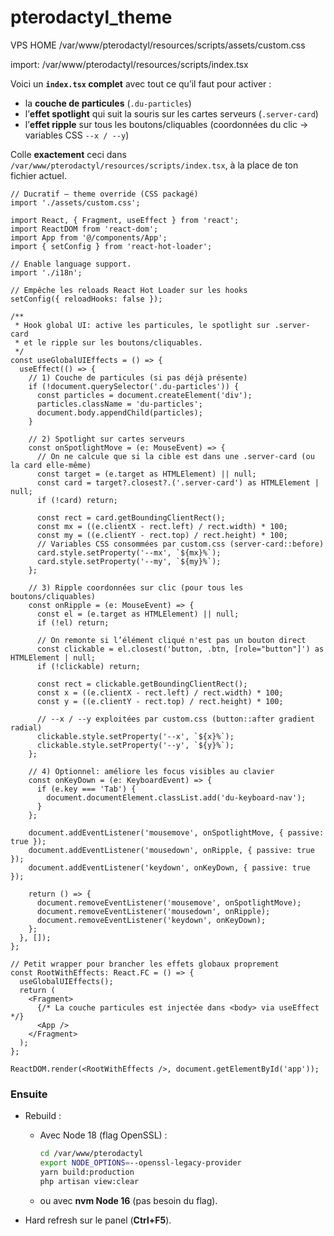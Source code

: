 # pterodactyl_theme

VPS HOME
/var/www/pterodactyl/resources/scripts/assets/custom.css


import:
/var/www/pterodactyl/resources/scripts/index.tsx



Voici un **`index.tsx` complet** avec tout ce qu’il faut pour activer :

* la **couche de particules** (`.du-particles`)
* l’**effet spotlight** qui suit la souris sur les cartes serveurs (`.server-card`)
* l’**effet ripple** sur tous les boutons/cliquables (coordonnées du clic → variables CSS `--x / --y`)

Colle **exactement** ceci dans `/var/www/pterodactyl/resources/scripts/index.tsx`, à la place de ton fichier actuel.

```tsx
// Ducratif — theme override (CSS packagé)
import './assets/custom.css';

import React, { Fragment, useEffect } from 'react';
import ReactDOM from 'react-dom';
import App from '@/components/App';
import { setConfig } from 'react-hot-loader';

// Enable language support.
import './i18n';

// Empêche les reloads React Hot Loader sur les hooks
setConfig({ reloadHooks: false });

/**
 * Hook global UI: active les particules, le spotlight sur .server-card
 * et le ripple sur les boutons/cliquables.
 */
const useGlobalUIEffects = () => {
  useEffect(() => {
    // 1) Couche de particules (si pas déjà présente)
    if (!document.querySelector('.du-particles')) {
      const particles = document.createElement('div');
      particles.className = 'du-particles';
      document.body.appendChild(particles);
    }

    // 2) Spotlight sur cartes serveurs
    const onSpotlightMove = (e: MouseEvent) => {
      // On ne calcule que si la cible est dans une .server-card (ou la card elle-même)
      const target = (e.target as HTMLElement) || null;
      const card = target?.closest?.('.server-card') as HTMLElement | null;
      if (!card) return;

      const rect = card.getBoundingClientRect();
      const mx = ((e.clientX - rect.left) / rect.width) * 100;
      const my = ((e.clientY - rect.top) / rect.height) * 100;
      // Variables CSS consommées par custom.css (server-card::before)
      card.style.setProperty('--mx', `${mx}%`);
      card.style.setProperty('--my', `${my}%`);
    };

    // 3) Ripple coordonnées sur clic (pour tous les boutons/cliquables)
    const onRipple = (e: MouseEvent) => {
      const el = (e.target as HTMLElement) || null;
      if (!el) return;

      // On remonte si l’élément cliqué n'est pas un bouton direct
      const clickable = el.closest('button, .btn, [role="button"]') as HTMLElement | null;
      if (!clickable) return;

      const rect = clickable.getBoundingClientRect();
      const x = ((e.clientX - rect.left) / rect.width) * 100;
      const y = ((e.clientY - rect.top) / rect.height) * 100;

      // --x / --y exploitées par custom.css (button::after gradient radial)
      clickable.style.setProperty('--x', `${x}%`);
      clickable.style.setProperty('--y', `${y}%`);
    };

    // 4) Optionnel: améliore les focus visibles au clavier
    const onKeyDown = (e: KeyboardEvent) => {
      if (e.key === 'Tab') {
        document.documentElement.classList.add('du-keyboard-nav');
      }
    };

    document.addEventListener('mousemove', onSpotlightMove, { passive: true });
    document.addEventListener('mousedown', onRipple, { passive: true });
    document.addEventListener('keydown', onKeyDown, { passive: true });

    return () => {
      document.removeEventListener('mousemove', onSpotlightMove);
      document.removeEventListener('mousedown', onRipple);
      document.removeEventListener('keydown', onKeyDown);
    };
  }, []);
};

// Petit wrapper pour brancher les effets globaux proprement
const RootWithEffects: React.FC = () => {
  useGlobalUIEffects();
  return (
    <Fragment>
      {/* La couche particules est injectée dans <body> via useEffect */}
      <App />
    </Fragment>
  );
};

ReactDOM.render(<RootWithEffects />, document.getElementById('app'));
```

### Ensuite

* Rebuild :

  * Avec Node 18 (flag OpenSSL) :

    ```bash
    cd /var/www/pterodactyl
    export NODE_OPTIONS=--openssl-legacy-provider
    yarn build:production
    php artisan view:clear
    ```
  * ou avec **nvm Node 16** (pas besoin du flag).

* Hard refresh sur le panel (**Ctrl+F5**).
